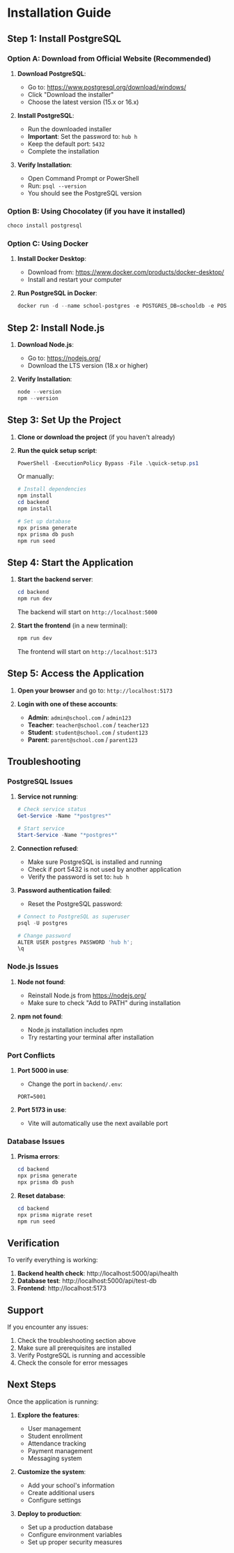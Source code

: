 # Installation Guide

## Step 1: Install PostgreSQL

### Option A: Download from Official Website (Recommended)

1. **Download PostgreSQL**:
   - Go to: https://www.postgresql.org/download/windows/
   - Click "Download the installer"
   - Choose the latest version (15.x or 16.x)

2. **Install PostgreSQL**:
   - Run the downloaded installer
   - **Important**: Set the password to: `hub h`
   - Keep the default port: `5432`
   - Complete the installation

3. **Verify Installation**:
   - Open Command Prompt or PowerShell
   - Run: `psql --version`
   - You should see the PostgreSQL version

### Option B: Using Chocolatey (if you have it installed)

```powershell
choco install postgresql
```

### Option C: Using Docker

1. **Install Docker Desktop**:
   - Download from: https://www.docker.com/products/docker-desktop/
   - Install and restart your computer

2. **Run PostgreSQL in Docker**:
   ```powershell
   docker run -d --name school-postgres -e POSTGRES_DB=schooldb -e POSTGRES_USER=postgres -e POSTGRES_PASSWORD="hub h" -p 5432:5432 postgres:15
   ```

## Step 2: Install Node.js

1. **Download Node.js**:
   - Go to: https://nodejs.org/
   - Download the LTS version (18.x or higher)

2. **Verify Installation**:
   ```powershell
   node --version
   npm --version
   ```

## Step 3: Set Up the Project

1. **Clone or download the project** (if you haven't already)

2. **Run the quick setup script**:
   ```powershell
   PowerShell -ExecutionPolicy Bypass -File .\quick-setup.ps1
   ```

   Or manually:
   ```powershell
   # Install dependencies
   npm install
   cd backend
   npm install
   
   # Set up database
   npx prisma generate
   npx prisma db push
   npm run seed
   ```

## Step 4: Start the Application

1. **Start the backend server**:
   ```powershell
   cd backend
   npm run dev
   ```
   The backend will start on `http://localhost:5000`

2. **Start the frontend** (in a new terminal):
   ```powershell
   npm run dev
   ```
   The frontend will start on `http://localhost:5173`

## Step 5: Access the Application

1. **Open your browser** and go to: `http://localhost:5173`

2. **Login with one of these accounts**:
   - **Admin**: `admin@school.com` / `admin123`
   - **Teacher**: `teacher@school.com` / `teacher123`
   - **Student**: `student@school.com` / `student123`
   - **Parent**: `parent@school.com` / `parent123`

## Troubleshooting

### PostgreSQL Issues

1. **Service not running**:
   ```powershell
   # Check service status
   Get-Service -Name "*postgres*"
   
   # Start service
   Start-Service -Name "*postgres*"
   ```

2. **Connection refused**:
   - Make sure PostgreSQL is installed and running
   - Check if port 5432 is not used by another application
   - Verify the password is set to: `hub h`

3. **Password authentication failed**:
   - Reset the PostgreSQL password:
   ```powershell
   # Connect to PostgreSQL as superuser
   psql -U postgres
   
   # Change password
   ALTER USER postgres PASSWORD 'hub h';
   \q
   ```

### Node.js Issues

1. **Node not found**:
   - Reinstall Node.js from https://nodejs.org/
   - Make sure to check "Add to PATH" during installation

2. **npm not found**:
   - Node.js installation includes npm
   - Try restarting your terminal after installation

### Port Conflicts

1. **Port 5000 in use**:
   - Change the port in `backend/.env`:
   ```
   PORT=5001
   ```

2. **Port 5173 in use**:
   - Vite will automatically use the next available port

### Database Issues

1. **Prisma errors**:
   ```powershell
   cd backend
   npx prisma generate
   npx prisma db push
   ```

2. **Reset database**:
   ```powershell
   cd backend
   npx prisma migrate reset
   npm run seed
   ```

## Verification

To verify everything is working:

1. **Backend health check**: http://localhost:5000/api/health
2. **Database test**: http://localhost:5000/api/test-db
3. **Frontend**: http://localhost:5173

## Support

If you encounter any issues:

1. Check the troubleshooting section above
2. Make sure all prerequisites are installed
3. Verify PostgreSQL is running and accessible
4. Check the console for error messages

## Next Steps

Once the application is running:

1. **Explore the features**:
   - User management
   - Student enrollment
   - Attendance tracking
   - Payment management
   - Messaging system

2. **Customize the system**:
   - Add your school's information
   - Create additional users
   - Configure settings

3. **Deploy to production**:
   - Set up a production database
   - Configure environment variables
   - Set up proper security measures 